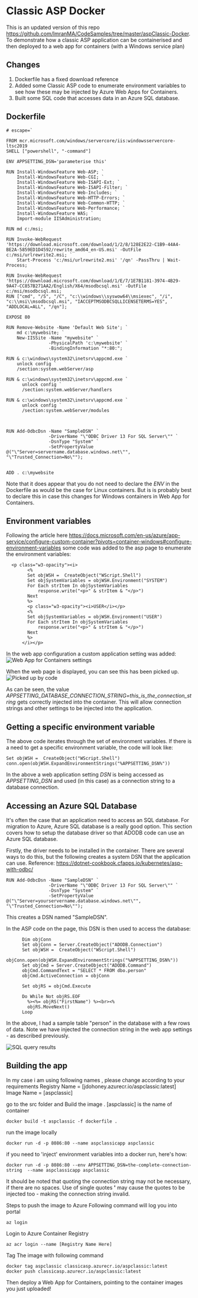 # Classic ASP Docker

This is an updated version of this repo https://github.com/ImranMA/CodeSamples/tree/master/aspClassic-Docker. To demonstrate how a classic ASP application can be containerised and then deployed to a web app for containers (with a Windows service plan)


## Changes
1. Dockerfile has a fixed download reference
2. Added some Classic ASP code to enumerate environment variables to see how these may be injected by Azure Web Apps for Containers.
3. Built some SQL code that accesses data in an Azure SQL database.

## Dockerfile
```
# escape=`

FROM mcr.microsoft.com/windows/servercore/iis:windowsservercore-ltsc2019
SHELL ["powershell", "-command"]

ENV APPSETTING_DSN='parameterise this'

RUN Install-WindowsFeature Web-ASP; `
    Install-WindowsFeature Web-CGI; `
    Install-WindowsFeature Web-ISAPI-Ext; `
    Install-WindowsFeature Web-ISAPI-Filter; `
    Install-WindowsFeature Web-Includes; `
    Install-WindowsFeature Web-HTTP-Errors; `
    Install-WindowsFeature Web-Common-HTTP; `
    Install-WindowsFeature Web-Performance; `
    Install-WindowsFeature WAS; `
    Import-module IISAdministration;

RUN md c:/msi;

RUN Invoke-WebRequest 'https://download.microsoft.com/download/1/2/8/128E2E22-C1B9-44A4-BE2A-5859ED1D4592/rewrite_amd64_en-US.msi' -OutFile c:/msi/urlrewrite2.msi; `
    Start-Process 'c:/msi/urlrewrite2.msi' '/qn' -PassThru | Wait-Process;

RUN Invoke-WebRequest 'https://download.microsoft.com/download/1/E/7/1E7B1181-3974-4B29-9A47-CC857B271AA2/English/X64/msodbcsql.msi' -OutFile c:/msi/msodbcsql.msi; 
RUN ["cmd", "/S", "/C", "c:\\windows\\syswow64\\msiexec", "/i", "c:\\msi\\msodbcsql.msi", "IACCEPTMSODBCSQLLICENSETERMS=YES", "ADDLOCAL=ALL", "/qn"];

EXPOSE 80

RUN Remove-Website -Name 'Default Web Site'; `
    md c:\mywebsite; `
    New-IISSite -Name "mywebsite" `
                -PhysicalPath 'c:\mywebsite' `
                -BindingInformation "*:80:";

RUN & c:\windows\system32\inetsrv\appcmd.exe `
    unlock config `
    /section:system.webServer/asp

RUN & c:\windows\system32\inetsrv\appcmd.exe `
      unlock config `
      /section:system.webServer/handlers

RUN & c:\windows\system32\inetsrv\appcmd.exe `
      unlock config `
      /section:system.webServer/modules
	  
	  	  

RUN Add-OdbcDsn -Name "SampleDSN" `
                -DriverName "\"ODBC Driver 13 For SQL Server\"" `
                -DsnType "System" ` 
                -SetPropertyValue @("\"Server=servername.database.windows.net\"", "\"Trusted_Connection=No\"");


ADD . c:\mywebsite
```
Note that it does appear that you do not need to declare the *ENV* in the Dockerfile as would be the case for Linux containers. But is is probably best to declare this in case this changes for Windows containers in Web App for Containers.

## Environment variables
Following the article here https://docs.microsoft.com/en-us/azure/app-service/configure-custom-container?pivots=container-windows#configure-environment-variables some code was added to the asp page to enumerate the environment variables:

```
  <p class="w3-opacity"><i>
        <%
        Set objWSH =  CreateObject("WScript.Shell")
        Set objSystemVariables = objWSH.Environment("SYSTEM")
        For Each strItem In objSystemVariables
            response.write("<p>" & strItem & "</p>")
        Next
        %>
        <p class="w3-opacity"><i>USER</i></p>
        <%
        Set objSystemVariables = objWSH.Environment("USER")
        For Each strItem In objSystemVariables
            response.write("<p>" & strItem & "</p>")
        Next
        %>
      </i></p>
```

In the web app configuration a custom application setting was added:
![Web App for Containers settings](https://github.com/johndohoneyjr/legacyaspondocker/images/blob/master/appsettings.png)

When the web page is displayed, you can see this has been picked up.
![Picked up by code](https://github.com/johndohoneyjr/legacyaspondocker/images/blob/master/onpage.png)

As can be seen, the value _APPSETTING_DATABASE_CONNECTION_STRING=this_is_the_connection_string_ gets correctly injected into the container. This will allow connection strings and other settings to be injected into the application. 

## Getting a specific environment variable

The above code iterates through the set of environment variables. If there is a need to get a specific environment variable, the code will look like:

```
Set objWSH =  CreateObject("WScript.Shell")
conn.open(objWSH.ExpandEnvironmentStrings("%APPSETTING_DSN%"))
```
In the above a web application setting *DSN* is being accessed as *APPSETTING_DSN* and used (in this case) as a connection string to a database connection.

## Accessing an Azure SQL Database
It's often the case that an application need to access an SQL database. For migration to Azure, Azure SQL database is a really good option. This section covers how to setup the database driver so that ADODB code can use an Azure SQL database.

Firstly, the driver needs to be installed in the container. There are several ways to do this, but the following creates a system DSN that the application can use. Reference: https://dotnet-cookbook.cfapps.io/kubernetes/asp-with-odbc/
```
RUN Add-OdbcDsn -Name "SampleDSN" `
                -DriverName "\"ODBC Driver 13 For SQL Server\"" `
                -DsnType "System" ` 
                -SetPropertyValue @("\"Server=yourservername.database.windows.net\"", "\"Trusted_Connection=No\"");
```
This creates a DSN named "SampleDSN".

In the ASP code on the page, this DSN is then used to access the database:
```
      Dim objConn
      Set objConn = Server.CreateObject("ADODB.Connection")
      Set objWSH =  CreateObject("WScript.Shell")
      objConn.open(objWSH.ExpandEnvironmentStrings("%APPSETTING_DSN%"))
      Set objCmd = Server.CreateObject("ADODB.Command")
      objCmd.CommandText = "SELECT * FROM dbo.person"
      objCmd.ActiveConnection = objConn

      Set objRS = objCmd.Execute

      Do While Not objRS.EOF
        %><%= objRS("FirstName") %><br><%
        objRS.MoveNext()
      Loop
```
In the above, I had a sample table "person" in the database with a few rows of data. Note we have injected the connection string in the web app settings - as described previously.

![SQL query results](https://github.com/johndohoneyjr/legacyaspondocker/images/blob/master/sqlresults.png)

## Building the app
In my case i am using following names , please change according to your requirements
Registry Name  = [jdohoney.azurecr.io/aspclassic:latest]
Image Name = [aspclassic]

go to the src folder and Build the image . [aspclassic] is the name of container
```
docker build -t aspclassic -f dockerfile .
```
run the image locally
```
docker run -d -p 8086:80 --name aspclassicapp aspclassic
```

if you need to 'inject' environment variables into a docker run, here's how:
```
docker run -d -p 8086:80 --env APPSETTING_DSN=the-complete-connection-string  --name aspclassicapp aspclassic
```
It should be noted that quoting the connection string may not be necessary, if there are no spaces. Use of single quotes **'** may cause the quotes to be injected too - making the connection string invalid.

Steps to push the image to Azure
Following command will log you into portal
```
az login
```
Login to Azure Container Registry
```
az acr login --name [Registry Name Here]
```
Tag The image with following command
```
docker tag aspclassic classicasp.azurecr.io/aspclassic:latest
docker push classicasp.azurecr.io/aspclassic:latest
```
Then deploy a Web App for Containers, pointing to the container images you just uploaded!